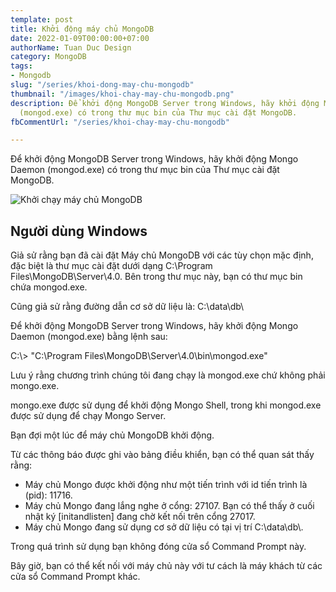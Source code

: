 ```yaml
---
template: post
title: Khởi động máy chủ MongoDB
date: 2022-01-09T00:00:00+07:00
authorName: Tuan Duc Design
category: MongoDB
tags:
- Mongodb
slug: "/series/khoi-dong-may-chu-mongodb"
thumbnail: "/images/khoi-chay-may-chu-mongodb.png"
description: Để khởi động MongoDB Server trong Windows, hãy khởi động Mongo Daemon
  (mongod.exe) có trong thư mục bin của Thư mục cài đặt MongoDB.
fbCommentUrl: "/series/khoi-chay-may-chu-mongodb"

---
```

Để khởi động MongoDB Server trong Windows, hãy khởi động Mongo Daemon (mongod.exe) có trong thư mục bin của Thư mục cài đặt MongoDB.

![Khởi chạy máy chủ MongoDB](/images/khoi-chay-may-chu-mongodb.png)

## Người dùng Windows

Giả sử rằng bạn đã cài đặt Máy chủ MongoDB với các tùy chọn mặc định, đặc biệt là thư mục cài đặt dưới dạng C:\\Program Files\\MongoDB\\Server\\4.0. Bên trong thư mục này, bạn có thư mục bin chứa mongod.exe.

Cũng giả sử rằng đường dẫn cơ sở dữ liệu là: C:\\data\\db\\

Để khởi động MongoDB Server trong Windows, hãy khởi động Mongo Daemon (mongod.exe) bằng lệnh sau:

C:\\> "C:\\Program Files\\MongoDB\\Server\\4.0\\bin\\mongod.exe"

Lưu ý rằng chương trình chúng tôi đang chạy là mongod.exe chứ không phải mongo.exe.

mongo.exe được sử dụng để khởi động Mongo Shell, trong khi mongod.exe được sử dụng để chạy Mongo Server.

Bạn đợi một lúc để máy chủ MongoDB khởi động.

Từ các thông báo được ghi vào bảng điều khiển, bạn có thể quan sát thấy rằng:

* Máy chủ Mongo được khởi động như một tiến trình với id tiến trình là (pid): 11716.
* Máy chủ Mongo đang lắng nghe ở cổng: 27107. Bạn có thể thấy ở cuối nhật ký \[initandlisten\] đang chờ kết nối trên cổng 27017.
* Máy chủ Mongo đang sử dụng cơ sở dữ liệu có tại vị trí C:\\data\\db\\.

Trong quá trình sử dụng bạn không đóng cửa sổ Command Prompt này.

Bây giờ, bạn có thể kết nối với máy chủ này với tư cách là máy khách từ các cửa sổ Command Prompt khác.